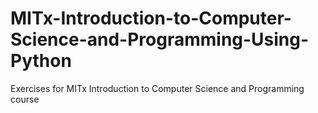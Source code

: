 # MITx-Introduction-to-Computer-Science-and-Programming-Using-Python

Exercises for MITx Introduction to Computer Science and Programming course
